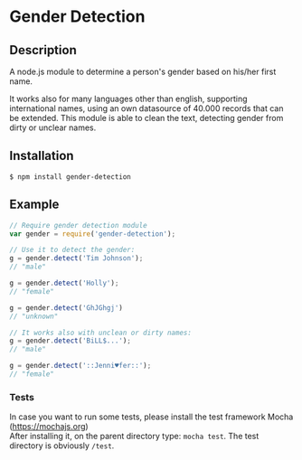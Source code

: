 # Gender Detection

## Description
A node.js module to determine a person's gender based on his/her first name.  

It works also for many languages other than english, supporting international names, using an own datasource of 40.000 records that can be extended.
This module is able to clean the text, detecting gender from dirty or unclear names.

## Installation

    $ npm install gender-detection

## Example
```javascript
// Require gender detection module
var gender = require('gender-detection');

// Use it to detect the gender:
g = gender.detect('Tim Johnson');
// "male"

g = gender.detect('Holly');
// "female"

g = gender.detect('GhJGhgj')
// "unknown"

// It works also with unclean or dirty names:
g = gender.detect('BiLL$...');
// "male"

g = gender.detect('::Jenni♥fer::');
// "female"
```

### Tests

In case you want to run some tests, please install the test framework Mocha (https://mochajs.org)  
After installing it, on the parent directory type: `mocha test`.
The test directory is obviously `/test`.
